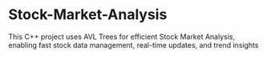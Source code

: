 # Stock-Market-Analysis
This C++ project uses AVL Trees for efficient Stock Market Analysis, enabling fast stock data management, real-time updates, and trend insights
